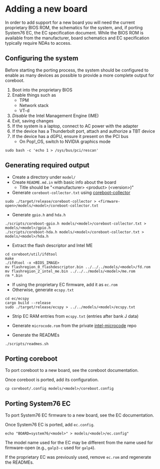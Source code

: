 # Adding a new board

In order to add support for a new board you will need the current proprietary
BIOS ROM, the schematics for the system, and, if porting System76 EC, the EC
specification document. While the BIOS ROM is available from the manufacturer,
board schematics and EC specification typically require NDAs to access.

## Configuring the system

Before starting the porting process, the system should be configured to
enable as many devices as possible to provide a more complete output for
coreboot.

1. Boot into the proprietary BIOS
2. Enable things such as
    - TPM
    - Network stack
    - VT-d
3. *Disable* the Intel Management Engine (IME)
4. Exit, saving changes
5. If the system is a laptop, connect to AC power with the adapter
6. If the device has a Thunderbolt port, attach and authorize a TBT device
7. If the device has a dGPU, ensure it present on the PCI bus
    - On Pop!\_OS, switch to NVIDIA graphics mode

```
sudo bash -c 'echo 1 > /sys/bus/pci/rescan'
```

## Generating required output

- Create a directory under `model/`
- Create `README.md.in` with basic info about the board
    - Title should be "\<manufacturer\> \<product\> (\<version\>)"
- Generate `coreboot-collector.txt` using [coreboot-collector]

```
sudo ./target/release/coreboot-collector > <firmware-open>/models/<model>/coreboot-collector.txt
```

- Generate `gpio.h` and `hda.h`

```
./scripts/coreboot-gpio.h models/<model>/coreboot-collector.txt > models/<model>/gpio.h
./scripts/coreboot-hda.h models/<model>/coreboot-collector.txt > models/<model>/hda.h
```

- Extract the flash descriptor and Intel ME

```
cd coreboot/util/ifdtool
make
./ifdtool -x <BIOS_IMAGE>
mv flashregion_0_flashdescriptor.bin ../../../models/<model>/fd.rom
mv flashregion_2_intel_me.bin ../../../models/<model>/me.rom
rm *.bin
```

- If using the proprietary EC firmware, add it as `ec.rom`
- Otherwise, generate `ecspy.txt`

```
cd ec/ecspy
cargo build --release
sudo ./target/release/ecspy > ../../models/<model>/ecspy.txt
```

- Strip EC RAM entries from `ecspy.txt` (entries after bank J data)

- Generate `microcode.rom` from the private [intel-microcode] repo

- Generate the READMEs

```
./scripts/readmes.sh
```

## Porting coreboot

To port coreboot to a new board, see the coreboot documentation.

Once coreboot is ported, add its configuration.

```
cp coreboot/.config models/<model>/coreboot.config
```

## Porting System76 EC

To port System76 EC firmware to a new board, see the EC documentation.

Once System76 EC is ported, add `ec.config`.

```
echo "BOARD=system76/<model>" > models/<model>/ec.config"
```

The model name used for the EC may be different from the name used for
firmware-open (e.g., `galp3-c` used for `galp4`).

If the proprietary EC was previously used, remove `ec.rom` and regenerate the
READMEs.

[coreboot-collector]: https://github.com/system76/coreboot-collector
[intel-microcode]: https://github.com/system76/intel-microcode
